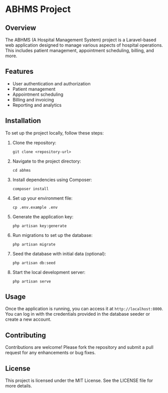 # ABHMS Project

## Overview
The ABHMS (A Hospital Management System) project is a Laravel-based web application designed to manage various aspects of hospital operations. This includes patient management, appointment scheduling, billing, and more.

## Features
- User authentication and authorization
- Patient management
- Appointment scheduling
- Billing and invoicing
- Reporting and analytics

## Installation
To set up the project locally, follow these steps:

1. Clone the repository:
   ```
   git clone <repository-url>
   ```

2. Navigate to the project directory:
   ```
   cd abhms
   ```

3. Install dependencies using Composer:
   ```
   composer install
   ```

4. Set up your environment file:
   ```
   cp .env.example .env
   ```

5. Generate the application key:
   ```
   php artisan key:generate
   ```

6. Run migrations to set up the database:
   ```
   php artisan migrate
   ```

7. Seed the database with initial data (optional):
   ```
   php artisan db:seed
   ```

8. Start the local development server:
   ```
   php artisan serve
   ```

## Usage
Once the application is running, you can access it at `http://localhost:8000`. You can log in with the credentials provided in the database seeder or create a new account.

## Contributing
Contributions are welcome! Please fork the repository and submit a pull request for any enhancements or bug fixes.

## License
This project is licensed under the MIT License. See the LICENSE file for more details.